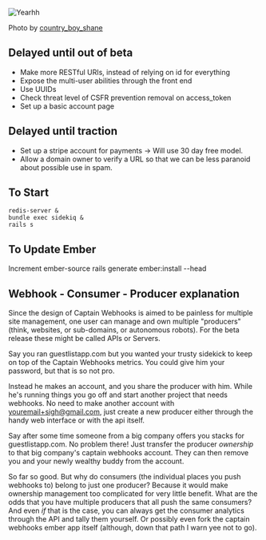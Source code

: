 ![Yearhh](http://farm4.staticflickr.com/3107/2820420847_fc3f8196cf_z.jpg)

Photo by [country_boy_shane](http://www.flickr.com/photos/shanegorski/)

## Delayed until out of beta
- Make more RESTful URIs, instead of relying on id for everything
- Expose the multi-user abilities through the front end
- Use UUIDs
- Check threat level of CSFR prevention removal on access_token
- Set up a basic account page

## Delayed until traction
- Set up a stripe account for payments -> Will use 30 day free model.
- Allow a domain owner to verify a URL so that we can be less paranoid about possible use in spam.

## To Start
```
redis-server &
bundle exec sidekiq &
rails s
```

## To Update Ember
Increment ember-source
rails generate ember:install --head

## Webhook - Consumer - Producer explanation

Since the design of Captain Webhooks is aimed to be painless for
multiple site management, one user can manage and own multiple 
"producers" (think, websites, or sub-domains, or autonomous robots).
For the beta release these might be called APIs or Servers. 

Say you ran guestlistapp.com but you wanted your trusty sidekick to
keep on top of the Captain Webhooks metrics. You could give him your
password, but that is so not pro.

Instead he makes an account, and you share the producer with him.
While he's running things you go off and start another project that
needs webhooks. No need to make another account with 
youremail+sigh@gmail.com, just create a new producer either through
the handy web interface or with the api itself.

Say after some time someone from a big company offers you stacks for
guestlistapp.com. No problem there! Just transfer the producer 
*ownership* to that big company's captain webhooks account. They can
then remove you and your newly wealthy buddy from the account.

So far so good. But why do consumers (the individual places you push 
webhooks to) belong to just one producer? Because it would make 
ownership management too complicated for very little benefit. What 
are the odds that you have multiple producers that all push the same
consumers? And even *if* that is the case, you can always get the 
consumer analytics through the API and tally them yourself. Or 
possibly even fork the captain webhooks ember app itself (although,
down that path I warn yee not to go).

